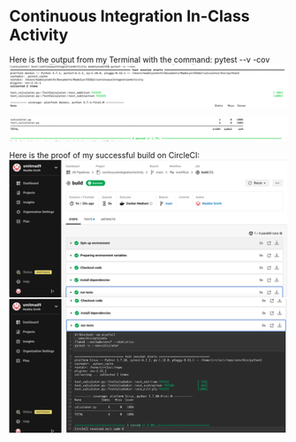# Continuous Integration In-Class Activity

Here is the output from my Terminal with the command: pytest --v -cov
![pytest1](https://github.com/smitmad9/continuousIntegrationActivity/blob/main/pytest1.jpg)

![pytest2](https://github.com/smitmad9/continuousIntegrationActivity/blob/main/pytest2.jpg)


Here is the proof of my successful build on CircleCI:
![Build](https://github.com/smitmad9/continuousIntegrationActivity/blob/main/Circlecibuild.png)
![Tests](https://github.com/smitmad9/continuousIntegrationActivity/blob/main/CircleCItests.png)